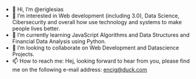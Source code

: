 - 👋 Hi, I’m @eriglesias
- 👀 I’m interested in Web development (including 3.0), Data Science, Cibersecurity and overall how use technology and systems to make people lives better.
- 🌱 I’m currently learning JavaScript Algorithms and Data Structures and Financial Data Analysis using Python.
- 💞️ I’m looking to collaborate on Web Development and Datascience Projects. 
- 📫 How to reach me: Hej, looking forward to hear from you, please find me on the following e-mail address: encig@duck.com

<!---
eriglesias/eriglesias is a ✨ special ✨ repository because its `README.md` (this file) appears on your GitHub profile.
You can click the Preview link to take a look at your changes.
--->
